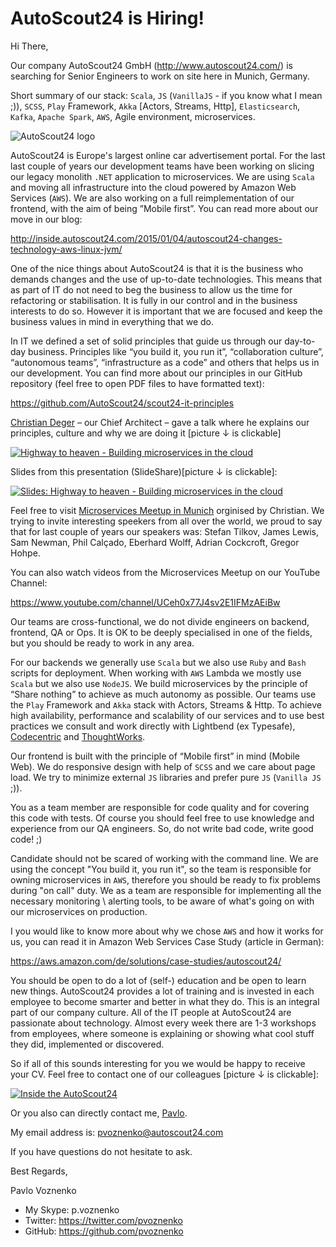# AutoScout24 is Hiring!

Hi There,

Our company AutoScout24 GmbH (http://www.autoscout24.com/) is searching for Senior Engineers to work on site here in Munich, Germany.

Short summary of our stack: `Scala`, `JS` (`VanillaJS` - if you know what I mean ;)), `SCSS`, `Play` Framework, `Akka` [Actors, Streams, Http], `Elasticsearch`,
`Kafka`, `Apache Spark`, `AWS`, Agile environment, microservices.

![AutoScout24 logo](https://upload.wikimedia.org/wikipedia/commons/thumb/f/fa/AutoScout24_logo.svg/320px-AutoScout24_logo.svg.png)

AutoScout24 is Europe's largest online car advertisement portal. For the last last couple of years our development teams have been working on slicing our legacy monolith `.NET` application to microservices. We are using `Scala` and moving all infrastructure into the cloud powered by Amazon Web Services (`AWS`). We are also working on a full reimplementation of our frontend, with the aim of being ”Mobile first”. You can read more about our move in our blog:

http://inside.autoscout24.com/2015/01/04/autoscout24-changes-technology-aws-linux-jvm/

One of the nice things about AutoScout24 is that it is the business who demands changes and the use of up-to-date technologies. This means that as part of IT do not need to beg the business to allow us the time for refactoring or stabilisation. It is fully in our control and in the business interests to do so. However it is important that we are focused and keep the business values in mind in everything that we do.

In IT we defined a set of solid principles that guide us through our day-to-day business. Principles like “you build it, you run
it”, “collaboration culture”, “autonomous teams”, “infrastructure as a code” and others that helps us in our development.
You can find more about our principles in our GitHub repository (feel free to open PDF files to have formatted text):

https://github.com/AutoScout24/scout24-it-principles

[Christian Deger](https://twitter.com/cdeger) – our Chief Architect – gave a talk where he explains our principles, culture and why we are doing it [picture ↓ is clickable]

[![Highway to heaven - Building microservices in the cloud](http://img.youtube.com/vi/xM8CBgqCEBY/0.jpg)](http://www.youtube.com/watch?v=xM8CBgqCEBY)

Slides from this presentation (SlideShare)[picture ↓ is clickable]:

[![Slides: Highway to heaven - Building microservices in the cloud](http://image.slidesharecdn.com/gotonightsberlin2016-160504115537/95/building-microservices-in-the-cloud-goto-nights-berlin-2016-1-638.jpg?cb=1462363122)](http://www.slideshare.net/cdeger/building-microservices-in-the-cloud-goto-nights-berlin-2016)

Feel free to visit [Microservices Meetup in Munich](http://www.meetup.com/Microservices-Meetup-Munich/) orginised by Christian. We trying to invite interesting speekers from all over the world, we proud to say that for last couple of years our speakers was: Stefan Tilkov, James Lewis, Sam Newman, Phil Calçado, Eberhard Wolff, Adrian Cockcroft, Gregor Hohpe.

You can also watch videos from the Microservices Meetup on our YouTube Channel:

https://www.youtube.com/channel/UCeh0x77J4sv2E1IFMzAEiBw

Our teams are cross-functional, we do not divide engineers on backend, frontend, QA or Ops. It is OK to be deeply specialised in one of the fields, but you should be ready to work in any area.

For our backends we generally use `Scala` but we also use `Ruby` and `Bash` scripts for deployment. When working with `AWS` Lambda we mostly use `Scala` but we also use `NodeJS`. We build microservices by the principle of “Share nothing” to achieve as much autonomy as possible. Our teams use the `Play` Framework and `Akka` stack with Actors, Streams & Http. To achieve high availability, performance and scalability of our services and to use best practices we consult and work directly with Lightbend (ex Typesafe), [Codecentric](https://www.codecentric.de/) and [ThoughtWorks](https://www.thoughtworks.com).

Our frontend is built with the principle of “Mobile first” in mind (Mobile Web). We do responsive design with help
of `SCSS` and we care about page load. We try to minimize external `JS` libraries and prefer pure `JS` (`Vanilla JS` ;)).

You as a team member are responsible for code quality and for covering this code with tests. Of course you should feel free to use knowledge and experience from our QA engineers. So, do not write bad code, write good code! ;)

Candidate should not be scared of working with the command line. We are using the concept "You build it, you run it", so the team is responsible for owning microservices in `AWS`, therefore you should be ready to fix problems during "on call" duty. We as a team are responsible for implementing all the necessary monitoring \ alerting tools, to be aware of what's going on with our microservices on production.

I you would like to know more about why we chose `AWS` and how it works for us, you can read it in Amazon Web Services Case Study (article in German):

https://aws.amazon.com/de/solutions/case-studies/autoscout24/

You should be open to do a lot of (self-) education and be open to learn new things. AutoScout24 provides a lot of training and is invested in each employee to become smarter and better in what they do. This is an integral part of our company culture. All of the IT people at AutoScout24 are passionate about technology. Almost every week there are 1-3 workshops from employees, where someone is explaining or showing what cool stuff they did, implemented or discovered.

So if all of this sounds interesting for you we would be happy to receive your CV. Feel free to contact one of our
colleagues [picture ↓ is clickable]:

[![Inside the AutoScout24](http://inside.autoscout24.com/img/post_img/tatsu_stack.jpg)](http://inside.autoscout24.com/career/2015/08/06/wanted-next-generation-software-engineer/)

Or you also can directly contact me, [Pavlo](https://github.com/pvoznenko).

My email address is: pvoznenko@autoscout24.com

If you have questions do not hesitate to ask.

Best Regards,

Pavlo Voznenko

- My Skype: p.voznenko
- Twitter: https://twitter.com/pvoznenko
- GitHub: https://github.com/pvoznenko
